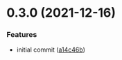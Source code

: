 # 0.3.0 (2021-12-16)


### Features

* initial commit ([a14c46b](https://github.com/perscrew/react-simple-form-validator/commit/a14c46b87a9c2c1310fad5da2bdbe0f3c7e624c8))



